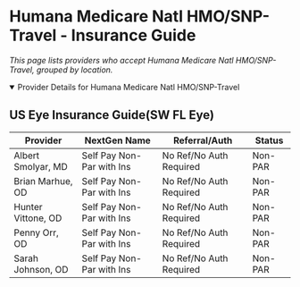 # Humana Medicare Natl HMO/SNP-Travel - Insurance Guide

*This page lists providers who accept Humana Medicare Natl HMO/SNP-Travel, grouped by location.*

<details open><summary>Provider Details for Humana Medicare Natl HMO/SNP-Travel</summary>

## US Eye Insurance Guide(SW FL Eye)

| Provider | NextGen Name | Referral/Auth | Status |
|----------|-------------|--------------|--------|
| Albert Smolyar, MD | Self Pay Non-Par with Ins | No Ref/No Auth Required | Non-PAR |
| Brian Marhue, OD | Self Pay Non-Par with Ins | No Ref/No Auth Required | Non-PAR |
| Hunter Vittone, OD | Self Pay Non-Par with Ins | No Ref/No Auth Required | Non-PAR |
| Penny Orr, OD | Self Pay Non-Par with Ins | No Ref/No Auth Required | Non-PAR |
| Sarah Johnson, OD | Self Pay Non-Par with Ins | No Ref/No Auth Required | Non-PAR |

</details>

